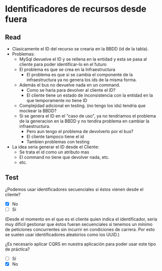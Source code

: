 # Identificadores de recursos desde fuera

## Read

* Clasicamente el ID del recurso se crearia en la BBDD (id de la tabla).
* Problemas:
  * MySql devuelve el ID y se rellena en la entidad y esta se pasa al cliente para poder identificar-lo en el futuro
  * El problema es que se crea en la Infraestructura
    * El problema es que si se cambia el componente de la infraestructura ya no genera los ids de la misma forma.
  * Además el bus no devuelve nada en un command. 
    * Como se haria para devolver al cliente el ID?
    * El cliente tiene un estado de inconsistencia con la entidad en la que temporamente no tiene ID
  * Complejidad adicional en testing. (no tengo los ids) tendria que mockear la BBDD?
  * Si se genera el ID en el "caso de uso", ya no tendriamos el problema de la generacion en la BBDD y no tendira problema en cambiar la infraestructura.
    * Pero aun tengo el problema de devolverlo por el bus?
    * El cliente tampoco tiene el id
    * Tambien problemas con testing
* La idea seria generar el ID desde el Cliente:
  * Se trata el id como un atributo mas
  * El command no tiene que devolver nada, etc.
  * etc.
  
  
## Test

¿Podemos usar identificadores secuenciales si éstos vienen desde el cliente?
- [x] No
- [ ] Sí

(Desde el momento en el que es el cliente quien indica el identificador, sería muy difícil gestionar que éstos fueran secuenciales si tenemos un mínimo de peticiones concurrentes sin incurrir en condiciones de carrera. Por esto se suelen usar identificadores aleatorios como los UUID.)

¿Es necesario aplicar CQRS en nuestra aplicación para poder usar este tipo de práctica?
- [ ] Sí
- [x] No

